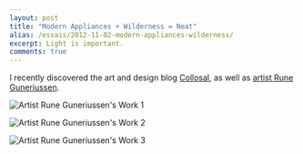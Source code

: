 ```yaml
---
layout: post
title: "Modern Appliances + Wilderness = Neat"
alias: /essais/2012-11-02-modern-appliances-wilderness/
excerpt: Light is important.
comments: true
---
```


I recently discovered the art and design blog [Collosal](http://www.thisiscolossal.com/), as well as [artist Rune Guneriussen](http://www.runeguneriussen.no/).  

![Artist Rune Guneriussen's Work 1](http://www.vincentbarr.com/assets/images/light-path-1.jpeg)

![Artist Rune Guneriussen's Work 2](http://www.vincentbarr.com/assets/images/light-path-2.jpeg)

![Artist Rune Guneriussen's Work 3](http://www.vincentbarr.com/assets/images/light-path-3.jpeg)

<a href="https://plus.google.com/+VincentBarr0?rel=author"></a>